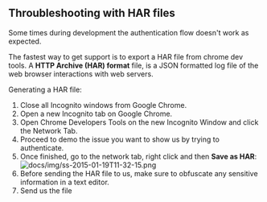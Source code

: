 ## Throubleshooting with HAR files

Some times during development the authentication flow doesn't work as expected.

The fastest way to get support is to export a HAR file from chrome dev tools. A **HTTP Archive (HAR) format** file, is a JSON formatted log file of the web browser interactions with web servers.

Generating a HAR file:


1.  Close all Incognito windows from Google Chrome.
2.  Open a new Incognito tab on Google Chrome.
3.  Open Chrome Developers Tools on the new Incognito Window and click the Network Tab.
4.  Proceed to demo the issue you want to show us by trying to authenticate.
5.  Once finished, go to the network tab, right click and then **Save as HAR**: ![docs/img/ss-2015-01-19T11-32-15.png](https://cdn.auth0.com/docs/img/ss-2015-01-19T11-32-15.png)
6.  Before sending the HAR file to us, make sure to obfuscate any sensitive information in a text editor.
7.  Send us the file